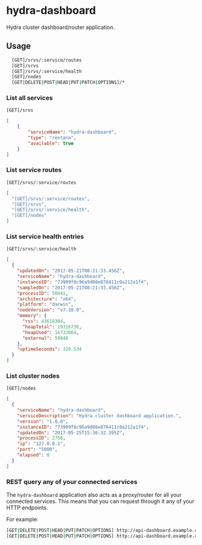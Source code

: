 # hydra-dashboard
Hydra cluster dashboard/router application.

## Usage
```bash
  [GET]/srvs/:service/routes
  [GET]/srvs
  [GET]/srvs/:service/health
  [GET]/nodes
  [GET|DELETE|POST|HEAD|PUT|PATCH|OPTIONS]/*
```

### List all services
`[GET]/srvs`
```json
[
    {
        "serviceName": "hydra-dashboard",
        "type": "restana",
        "available": true
    }
]
```

### List service routes
`[GET]/srvs/:service/routes`
```json
[
  "[GET]/srvs/:service/routes",
  "[GET]/srvs",
  "[GET]/srvs/:service/health",
  "[GET]/nodes"
]
```

### List service health entries
`[GET]/srvs/:service/health`
```json
[
  {
    "updatedOn": "2017-05-21T08:21:33.456Z",
    "serviceName": "hydra-dashboard",
    "instanceID": "73909f8c96a9d08e876411c0a212a1f4",
    "sampledOn": "2017-05-21T08:21:33.456Z",
    "processID": 50441,
    "architecture": "x64",
    "platform": "darwin",
    "nodeVersion": "v7.10.0",
    "memory": {
      "rss": 43618304,
      "heapTotal": 19316736,
      "heapUsed": 16732064,
      "external": 59848
    },
    "uptimeSeconds": 320.534
  }
]
```

### List cluster nodes
`[GET]/nodes`
```json
[
  {
    "serviceName": "hydra-dashboard",
    "serviceDescription": "Hydra cluster dashboard application.",
    "version": "1.0.0",
    "instanceID": "73909f8c96a9d08e876411c0a212a1f4",
    "updatedOn": "2017-05-25T15:30:32.395Z",
    "processID": 2758,
    "ip": "127.0.0.1",
    "port": "5000",
    "elapsed": 0
  }
]
```

### REST query any of your connected services

The `hydra-dashboard` application also acts as a proxy/router for all your connected services. This means that you can request through it any of your HTTP endpoints.  

For example:
```bash
[GET|DELETE|POST|HEAD|PUT|PATCH|OPTIONS] http://api-dashboard.example.com/some-service-endpoint
[GET|DELETE|POST|HEAD|PUT|PATCH|OPTIONS] http://api-dashboard.example.com/[service-name]/endpoint
```